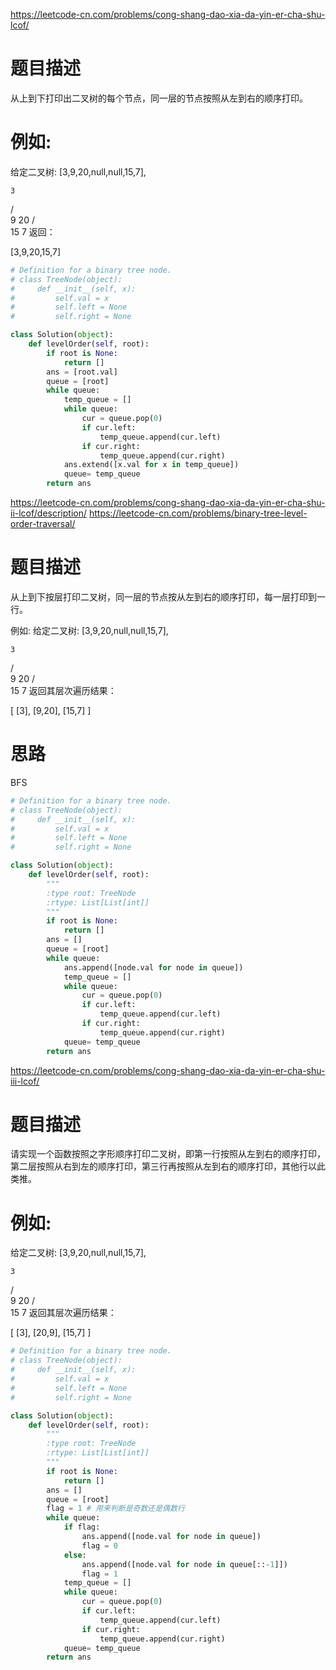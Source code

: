 https://leetcode-cn.com/problems/cong-shang-dao-xia-da-yin-er-cha-shu-lcof/
# 题目描述
从上到下打印出二叉树的每个节点，同一层的节点按照从左到右的顺序打印。

# 例如:
给定二叉树: [3,9,20,null,null,15,7],

    3
   / \
  9  20
    /  \
   15   7
返回：

[3,9,20,15,7]

```python
# Definition for a binary tree node.
# class TreeNode(object):
#     def __init__(self, x):
#         self.val = x
#         self.left = None
#         self.right = None

class Solution(object):
    def levelOrder(self, root):
        if root is None:
            return []
        ans = [root.val]
        queue = [root]
        while queue:
            temp_queue = []
            while queue:
                cur = queue.pop(0)
                if cur.left:
                    temp_queue.append(cur.left)
                if cur.right:
                    temp_queue.append(cur.right)
            ans.extend([x.val for x in temp_queue])
            queue= temp_queue
        return ans
```

https://leetcode-cn.com/problems/cong-shang-dao-xia-da-yin-er-cha-shu-ii-lcof/description/
https://leetcode-cn.com/problems/binary-tree-level-order-traversal/

# 题目描述
从上到下按层打印二叉树，同一层的节点按从左到右的顺序打印，每一层打印到一行。

例如:
给定二叉树: [3,9,20,null,null,15,7],

    3
   / \
  9  20
    /  \
   15   7
返回其层次遍历结果：

[
  [3],
  [9,20],
  [15,7]
]
 
# 思路
BFS
```python
# Definition for a binary tree node.
# class TreeNode(object):
#     def __init__(self, x):
#         self.val = x
#         self.left = None
#         self.right = None

class Solution(object):
    def levelOrder(self, root):
        """
        :type root: TreeNode
        :rtype: List[List[int]]
        """
        if root is None:
            return []
        ans = []
        queue = [root]
        while queue:
            ans.append([node.val for node in queue])
            temp_queue = []
            while queue:
                cur = queue.pop(0)
                if cur.left:
                    temp_queue.append(cur.left)
                if cur.right:
                    temp_queue.append(cur.right)
            queue= temp_queue
        return ans
```
https://leetcode-cn.com/problems/cong-shang-dao-xia-da-yin-er-cha-shu-iii-lcof/
# 题目描述
请实现一个函数按照之字形顺序打印二叉树，即第一行按照从左到右的顺序打印，第二层按照从右到左的顺序打印，第三行再按照从左到右的顺序打印，其他行以此类推。

# 例如:
给定二叉树: [3,9,20,null,null,15,7],

    3
   / \
  9  20
    /  \
   15   7
返回其层次遍历结果：

[
  [3],
  [20,9],
  [15,7]
]

```python
# Definition for a binary tree node.
# class TreeNode(object):
#     def __init__(self, x):
#         self.val = x
#         self.left = None
#         self.right = None

class Solution(object):
    def levelOrder(self, root):
        """
        :type root: TreeNode
        :rtype: List[List[int]]
        """
        if root is None:
            return []
        ans = []
        queue = [root]
        flag = 1 # 用来判断是奇数还是偶数行
        while queue:
            if flag:
                ans.append([node.val for node in queue])
                flag = 0
            else:
                ans.append([node.val for node in queue[::-1]])
                flag = 1
            temp_queue = []
            while queue:
                cur = queue.pop(0)
                if cur.left:
                    temp_queue.append(cur.left)
                if cur.right:
                    temp_queue.append(cur.right)
            queue= temp_queue
        return ans
```